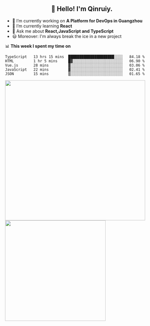 <h2 align="center">👋 Hello! I'm Qinruiy.</h2>


- 🔭 I’m currently working on **A Platform for DevOps in Guangzhou**
- 🌱 I’m currently learning **React**
- 💬 Ask me about **React,JavaScript and TypeScript**
- 😃 Moreover: I'm always break the ice in a new project

📊 **This week I spent my time on**

<!--START_SECTION:waka-->
```text
TypeScript   13 hrs 15 mins  █████████████████████░░░░   84.18 % 
HTML         1 hr 5 mins     █▓░░░░░░░░░░░░░░░░░░░░░░░   06.90 % 
Vue.js       28 mins         ▓░░░░░░░░░░░░░░░░░░░░░░░░   03.06 % 
JavaScript   22 mins         ▓░░░░░░░░░░░░░░░░░░░░░░░░   02.41 % 
JSON         15 mins         ▒░░░░░░░░░░░░░░░░░░░░░░░░   01.65 % 
```
<!--END_SECTION:waka-->

<p>
<img align="left" width="460" src="https://github-readme-stats.vercel.app/api?username=Qinruiy&custom_title=Qrinruiy's Github Stats&theme=graywhite&hide_border=true"/> <img align="left" width="330" src="https://github-readme-stats.vercel.app/api/top-langs/?username=Qinruiy&layout=compact&theme=graywhite&hide_border=true"/>
</p>
